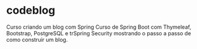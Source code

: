 # codeblog
Curso criando um blog com Spring 
Curso de Spring Boot com Thymeleaf, Bootstrap, PostgreSQL e trSpring Security mostrando o passo a passo de como construir um blog.
